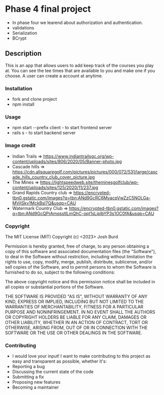 # Phase 4 final project
* In phase four we learend about authorization and authentication. 
* validations
* Serialization
* BCrypt

## Description
This is an app that allows users to add keep track of the courses you play at. You can see the tee times that are available to you and make one if you choose. A user can create a account at anytime. 

### Installation
* fork and clone project
* npm install

### Usage
* npm start --prefix client - to start frontend server
* rails s - to start backend server

### Image credit
* Indian Trails => https://www.indiantrailsgc.org/wp-content/uploads/sites/806/2020/05/Banner-photo.jpg
* Cascade hills => https://cdn.allsquaregolf.com/pictures/pictures/000/072/531/large/cascade_hills_country_club_cover_picture.jpg
* The Mines => https://lightspeedweb.site/theminesgolfclub/wp-content/uploads/sites/125/2020/11/237.jpg
* Grand Rapids Country club => https://encrypted-tbn0.gstatic.com/images?q=tbn:ANd9GcRC6MyacpVwZzC5NOLGa-MVjISkv1MckBsl7Q&usqp=CAU
* Watermark Country Club => https://encrypted-tbn0.gstatic.com/images?q=tbn:ANd9GcQPrAmqsstlLmQhC-opt1sLiplbYP3s1OC0fA&usqp=CAU

### Copyright 
The MIT License (MIT)
Copyright (c) <2023> Josh Burd

Permission is hereby granted, free of charge, to any person obtaining a copy of this software and associated documentation files (the "Software"), to deal in the Software without restriction, including without limitation the rights to use, copy, modify, merge, publish, distribute, sublicense, and/or sell copies of the Software, and to permit persons to whom the Software is furnished to do so, subject to the following conditions:

The above copyright notice and this permission notice shall be included in all copies or substantial portions of the Software.

THE SOFTWARE IS PROVIDED "AS IS", WITHOUT WARRANTY OF ANY KIND, EXPRESS OR IMPLIED, INCLUDING BUT NOT LIMITED TO THE WARRANTIES OF MERCHANTABILITY, FITNESS FOR A PARTICULAR PURPOSE AND NONINFRINGEMENT. IN NO EVENT SHALL THE AUTHORS OR COPYRIGHT HOLDERS BE LIABLE FOR ANY CLAIM, DAMAGES OR OTHER LIABILITY, WHETHER IN AN ACTION OF CONTRACT, TORT OR OTHERWISE, ARISING FROM, OUT OF OR IN CONNECTION WITH THE SOFTWARE OR THE USE OR OTHER DEALINGS IN THE SOFTWARE.

### Contributing
* I would love your input! I want to make contributing to this project as easy and transparent as possible, whether it's:
* Reporting a bug
* Discussing the current state of the code
* Submitting a fix
* Proposing new features
* Becoming a maintainer